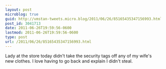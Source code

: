 ```yaml
---
layout: post
microblog: true
guid: http://vmstan-tweets.micro.blog/2011/06/26/85165435347156993.html
post_id: 3041713
date: 2011-06-26T19:59:56-0600
lastmod: 2011-06-26T19:59:56-0600
type: post
url: /2011/06/26/85165435347156993.html
---
```

Lady at the store today didn't take the security tags off any of my wife's new clothes. I love having to go back and explain I didn't steal.
